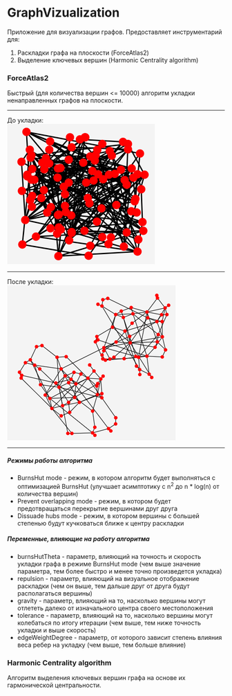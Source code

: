 # GraphVizualization
Приложение для визуализации графов.
Предоставляет инструментарий для:
1) Раскладки графа на плоскости (ForceAtlas2)
2) Выделение ключевых вершин (Harmonic Centrality algorithm)

### ForceAtlas2
Быстрый (для количества вершин <= 10000) алгоритм укладки ненаправленных графов на плоскости.
***
До укладки:<br/>
![example1](pictures/img.png)
***
После укладки:<br/>
![example2](pictures/img2.png)
***

##### Режимы работы алгоритма
* BurnsHut mode - режим, в котором алгоритм будет выполняться с оптимизацией BurnsHut (улучшает асимптотику с n<sup>2</sup> до n * log(n) от количества вершин)
* Prevent overlapping mode - режим, в котором будет предотвращаться перекрытие вершинами друг друга
* Dissuade hubs mode - режим, в котором вершины с большей степенью будут кучковаться ближе к центру раскладки

##### Переменные, влияющие на работу алгоритма
* burnsHutTheta - параметр, влияющий на точность и скорость укладки графа в режиме BurnsHut mode (чем выше значение параметра, тем более быстро и менее точно произведется укладка)
* repulsion - параметр, влияющий на визуальное отображение раскладки (чем он выше, тем дальше друг от друга будут располагаться вершины)
* gravity - параметр, влияющий на то, насколько вершины могут отлететь далеко от изначального центра своего местоположения
* tolerance - параметр, влияющий на то, насколько вершины могут колебаться по итогу итерации (чем выше, тем ниже точность укладки и выше скорость)
* edgeWeightDegree - параметр, от которого зависит степень влияния веса ребер на укладку (чем выше, тем больше влияние)

### Harmonic Centrality algorithm
Алгоритм выделения ключевых вершин графа на основе их гармонической центральности. 
